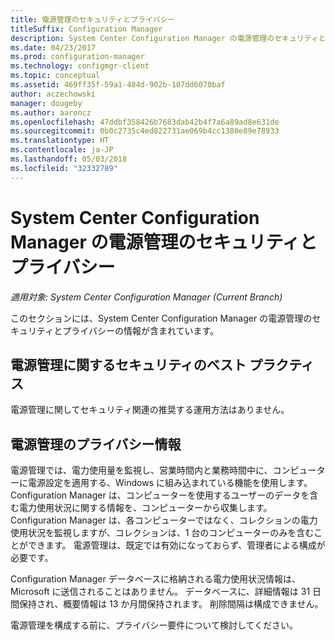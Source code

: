 ```yaml
---
title: 電源管理のセキュリティとプライバシー
titleSuffix: Configuration Manager
description: System Center Configuration Manager の電源管理のセキュリティとプライバシーの情報を確認します。
ms.date: 04/23/2017
ms.prod: configuration-manager
ms.technology: configmgr-client
ms.topic: conceptual
ms.assetid: 469ff35f-59a1-484d-902b-107dd6070baf
author: aczechowski
manager: dougeby
ms.author: aaroncz
ms.openlocfilehash: 47ddbf358426b7683dab42b4f7a6a89ad8e631de
ms.sourcegitcommit: 0b0c2735c4ed822731ae069b4cc1380e89e78933
ms.translationtype: HT
ms.contentlocale: ja-JP
ms.lasthandoff: 05/03/2018
ms.locfileid: "32332789"
---
```

# <a name="security-and-privacy-for-power-management-in-system-center-configuration-manager"></a>System Center Configuration Manager の電源管理のセキュリティとプライバシー

*適用対象: System Center Configuration Manager (Current Branch)*

このセクションには、System Center Configuration Manager の電源管理のセキュリティとプライバシーの情報が含まれています。  

## <a name="security-best-practices-for-power-management"></a>電源管理に関するセキュリティのベスト プラクティス  
 電源管理に関してセキュリティ関連の推奨する運用方法はありません。  

## <a name="privacy-information-for-power-management"></a>電源管理のプライバシー情報  
 電源管理では、電力使用量を監視し、営業時間内と業務時間中に、コンピューターに電源設定を適用する、Windows に組み込まれている機能を使用します。 Configuration Manager は、コンピューターを使用するユーザーのデータを含む電力使用状況に関する情報を、コンピューターから収集します。 Configuration Manager は、各コンピューターではなく、コレクションの電力使用状況を監視しますが、コレクションは、1 台のコンピューターのみを含むことができます。 電源管理は、既定では有効になっておらず、管理者による構成が必要です。  

 Configuration Manager データベースに格納される電力使用状況情報は、Microsoft に送信されることはありません。 データベースに、詳細情報は 31 日間保持され、概要情報は 13 か月間保持されます。 削除間隔は構成できません。  

 電源管理を構成する前に、プライバシー要件について検討してください。  
